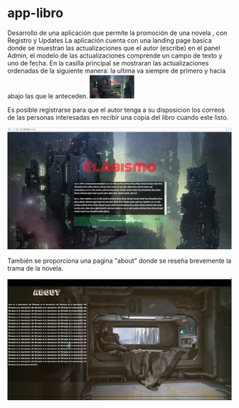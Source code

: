 # app-libro
Desarrollo de una aplicación que permite la promoción de una novela , con Registro y Updates
La aplicación cuenta con una landing page basica donde se muestran las actualizaciones que el autor (escribe) en el panel Admin,
el modelo de las actualizaciones comprende un campo de texto y uno de fecha. En la casilla principal se mostraran las actualizaciones 
ordenadas de la siguiente manera: la ultima va siempre de primero y hacia abajo las que le anteceden.
<img src="https://raw.githubusercontent.com/MrRobot100/app-libro/master/demo/demo3.png" width="100">



Es posible registrarse para que el autor tenga a su disposicion los correos de las personas interesadas en recibir una copia del libro
cuando este listo.

![alt text](https://raw.githubusercontent.com/MrRobot100/app-libro/master/demo/demo1.png)

También se proporciona una pagina "about" donde se reseña brevemente la trama de la novela.

![alt text](https://raw.githubusercontent.com/MrRobot100/app-libro/master/demo/demo2.png)
